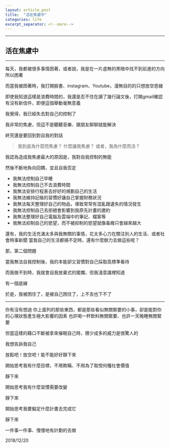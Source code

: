 ```yaml
---
layout: article_post
title:  "活在焦慮中"
categories: life
excerpt_separator: <!--more-->
---
```

---
## 活在焦慮中
---

每天，我都被很多事情困著，或者說，我是在一片虛無的黑暗中找不到前進的方向所以困著

而當我被困著時，我打開臉書、instagram、Youtube，漫無目的的只想放空思緒

即使我知道這樣是浪費時間的，我還是忍不住在讀了幾行論文後，打開gmail確認有沒有新信件，即便這個舉動毫無意義

我覺得，我已經失去對自己的控制了

我非常的焦慮，但這不是聽聽音樂、跟朋友聊聊就能解決

終究還是要回到對自我的對話

> 我到底為什麼而焦慮？
> 什麼讓我焦慮？
> 或者，我為什麼而活？

我認為造成我焦慮最大的原因是，我對自我控制的無能

然後不斷地負向回饋，並且自我否定

- 我無法控制自己早睡
- 我無法控制自己不去浪費時間
- 我無法安排行程表去好好的規劃自己的生活
- 我無法維持記帳的習慣好讓自己掌握財務狀況
- 我無法每天整理好自己的物品，導致常常有混亂跟遺失的情況發生
- 我無法控制自己去拒絕會影響到我原先計畫的邀約
- 我無法整理好自己電腦及雲端中的筆記、檔案等
- 我無法抑制自己的慾望，而不被抑制的慾望就像毒癮只會越來越大

還有，我的生活充滿太多與我無關的事情，花太多心力在關注別人的生活、或者社會時事新聞
當我自己的生活都搞不定時，還有什麼餘力去做這些呢？

那，第二個問題

當我無法自我控制後，我的本能卻又習慣對自己採取高標準看待

而我做不到時，我就會自我放棄式的擺爛，但我淺意識裡知道

有一個底線

於是，我被困住了，是被自己困住了，上不去也下不了

---

你有沒有想過
你上面列的那些東西，都是那些看似無關緊要的小事，卻是能對你的心理狀態產生極大影響的因素
也許喝一杯飲料無關緊要、也許一天晚睡無關緊要

但當這樣的藉口不斷被拿來催眠自己時，積少成多的威力是很驚人的

我想告訴我自己

放鬆吧！放空吧！能不能好好靜下來

開始思考我有什麼目標，不用欺瞞、不用為了取悅何種社會價值

靜下來

開始思考我有什麼習慣需要改變

靜下來

開始思考我要擬定什麼計畫去完成它

靜下來

一件事一件事、慢慢地有計劃的去做

2018/12/20






